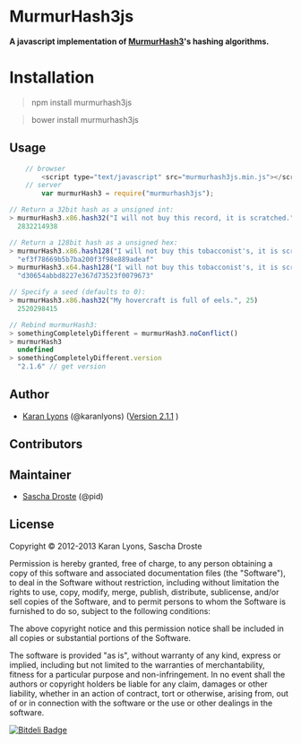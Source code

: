 # MurmurHash3js
**A javascript implementation of [MurmurHash3](http://code.google.com/p/smhasher/source/browse/trunk/MurmurHash3.cpp?spec=svn145&r=144)'s hashing algorithms.**

# Installation
> npm install murmurhash3js

> bower install murmurhash3js

## Usage
```javascript
    // browser
        <script type="text/javascript" src="murmurhash3js.min.js"></script>
    // server
        var murmurHash3 = require("murmurhash3js");
```

```javascript
// Return a 32bit hash as a unsigned int:
> murmurHash3.x86.hash32("I will not buy this record, it is scratched.")
  2832214938

// Return a 128bit hash as a unsigned hex:
> murmurHash3.x86.hash128("I will not buy this tobacconist's, it is scratched.")
  "ef3f78669b5b7ba200f3f98e889adeaf"
> murmurHash3.x64.hash128("I will not buy this tobacconist's, it is scratched.")
  "d30654abbd8227e367d73523f0079673"

// Specify a seed (defaults to 0):
> murmurHash3.x86.hash32("My hovercraft is full of eels.", 25)
  2520298415

// Rebind murmurHash3:
> somethingCompletelyDifferent = murmurHash3.noConflict()
> murmurHash3
  undefined
> somethingCompletelyDifferent.version
  "2.1.6" // get version
```

## Author

* [Karan Lyons](https://github.com/karanlyons/) (@karanlyons) ([Version 2.1.1](https://github.com/karanlyons/murmurHash3.js/blob/03bac51479581ab53e3b224ac474f4df69a89029/murmurHash3.js) )

## Contributors
## Maintainer

* [Sascha Droste](https://github.com/pid/) (@pid)


## License

Copyright © 2012-2013 Karan Lyons, Sascha Droste

Permission is hereby granted, free of charge, to any person obtaining a copy of this software and associated documentation files (the "Software"), to deal in the Software without restriction, including without limitation the rights to use, copy, modify, merge, publish, distribute, sublicense, and/or sell copies of the Software, and to permit persons to whom the Software is furnished to do so, subject to the following conditions:

The above copyright notice and this permission notice shall be included in all copies or substantial portions of the Software.

The software is provided "as is", without warranty of any kind, express or implied, including but not limited to the warranties of merchantability, fitness for a particular purpose and non-infringement. In no event shall the authors or copyright holders be liable for any claim, damages or other liability, whether in an action of contract, tort or otherwise, arising from, out of or in connection with the software or the use or other dealings in the software.


[![Bitdeli Badge](https://d2weczhvl823v0.cloudfront.net/pid/murmurhash3js/trend.png)](https://bitdeli.com/free "Bitdeli Badge")

